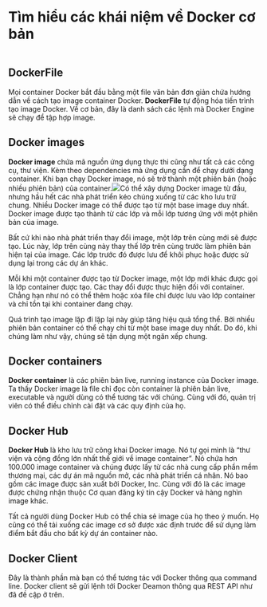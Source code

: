 # Tìm hiểu các khái niệm về Docker cơ bản

<figure><img src="broken-reference" alt=""><figcaption></figcaption></figure>

## DockerFile <a href="#dockerfile" id="dockerfile"></a>

Mọi container Docker bắt đầu bằng một file văn bản đơn giản chứa hướng dẫn về cách tạo image container Docker. **DockerFile** tự động hóa tiến trình tạo image Docker. Về cơ bản, đây là danh sách các lệnh mà Docker Engine sẽ chạy để tập hợp image.

## Docker images <a href="#docker-images" id="docker-images"></a>

**Docker image** chứa mã nguồn ứng dụng thực thi cũng như tất cả các công cụ, thư viện. Kèm theo dependencies mà ứng dụng cần để chạy dưới dạng container. Khi bạn chạy Docker image, nó sẽ trở thành một phiên bản (hoặc nhiều phiên bản) của container.![](broken-reference)Có thể xây dựng Docker image từ đầu, nhưng hầu hết các nhà phát triển kéo chúng xuống từ các kho lưu trữ chung. Nhiều Docker image có thể được tạo từ một base image duy nhất. Docker image được tạo thành từ các lớp và mỗi lớp tương ứng với một phiên bản của image.

Bất cứ khi nào nhà phát triển thay đổi image, một lớp trên cùng mới sẽ được tạo. Lúc này, lớp trên cùng này thay thế lớp trên cùng trước làm phiên bản hiện tại của image. Các lớp trước đó được lưu để khôi phục hoặc được sử dụng lại trong các dự án khác.

Mỗi khi một container được tạo từ Docker image, một lớp mới khác được gọi là lớp container được tạo. Các thay đổi được thực hiện đối với container. Chẳng hạn như nó có thể thêm hoặc xóa file chỉ được lưu vào lớp container và chỉ tồn tại khi container đang chạy.

Quá trình tạo image lặp đi lặp lại này giúp tăng hiệu quả tổng thể. Bởi nhiều phiên bản container có thể chạy chỉ từ một base image duy nhất. Do đó, khi chúng làm như vậy, chúng sẽ tận dụng một ngăn xếp chung.



## Docker containers <a href="#docker-containers" id="docker-containers"></a>

**Docker container** là các phiên bản live, running instance của Docker image. Ta thấy Docker image là file chỉ đọc còn container là phiên bản live, executable và người dùng có thể tương tác với chúng. Cùng với đó, quản trị viên có thể điều chỉnh cài đặt và các quy định của họ.

## Docker Hub <a href="#docker-hub" id="docker-hub"></a>

**Docker Hub** là kho lưu trữ công khai Docker image. Nó tự gọi mình là “thư viện và cộng đồng lớn nhất thế giới về image container”. Nó chứa hơn 100.000 image container và chúng được lấy từ các nhà cung cấp phần mềm thương mại, các dự án mã nguồn mở, các nhà phát triển cá nhân. Nó bao gồm các image được sản xuất bởi Docker, Inc. Cùng với đó là các image được chứng nhận thuộc Cơ quan đăng ký tin cậy Docker và hàng nghìn image khác.

Tất cả người dùng Docker Hub có thể chia sẻ image của họ theo ý muốn. Họ cũng có thể tải xuống các image cơ sở được xác định trước để sử dụng làm điểm bắt đầu cho bất kỳ dự án container nào.

## Docker Client <a href="#docker-client" id="docker-client"></a>

Đây là thành phần mà bạn có thể tương tác với Docker thông qua command line. Docker client sẽ gửi lệnh tới Docker Deamon thông qua REST API như đã đề cập ở trên.
